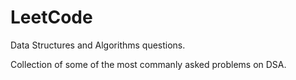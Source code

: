 # LeetCode
Data Structures and Algorithms questions.

Collection of some of the most commanly asked problems on DSA.
